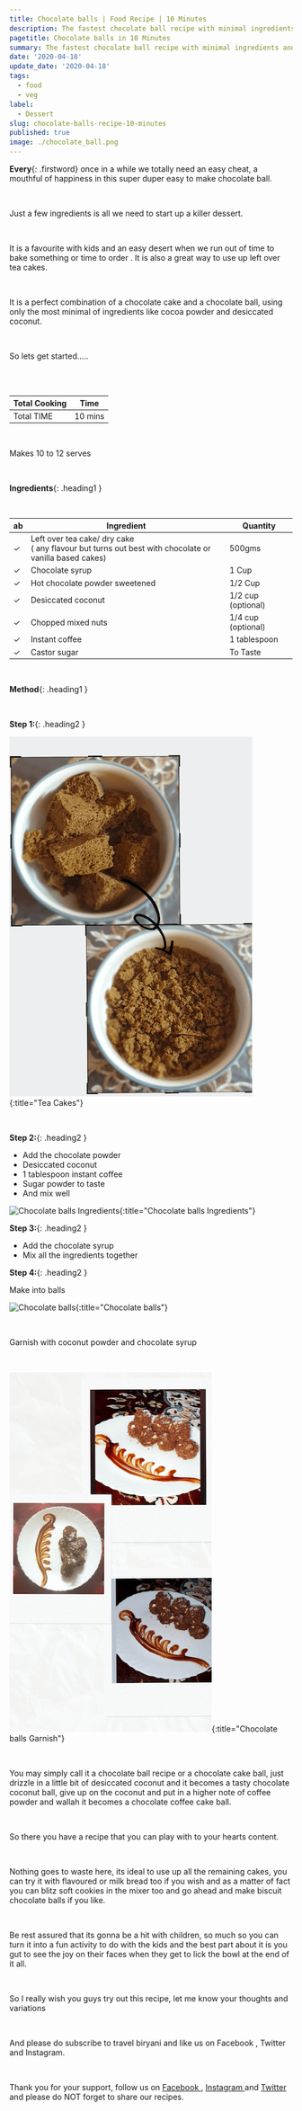 ```yaml
---
title: Chocolate balls | Food Recipe | 10 Minutes
description: The fastest chocolate ball recipe with minimal ingredients and with lowest priced products.
pagetitle: Chocolate balls in 10 Minutes
summary: The fastest chocolate ball recipe with minimal ingredients and with lowest priced products.
date: '2020-04-18'
update_date: '2020-04-18'
tags:
  - food
  - veg
label:
  - Dessert
slug: chocolate-balls-recipe-10-minutes
published: true
image: ./chocolate_ball.png
---
```


**Every**{: .firstword} once in a while we totally need an easy cheat, a mouthful of happiness in this super duper easy to make chocolate ball.

<br/>

Just a few ingredients is all we need to start up a killer dessert.

<br/>

It is a favourite with kids and an easy desert when we run out of time to bake something or time to order .
It is also a great way to use up left over tea cakes.

<br/>

It is a perfect combination of a chocolate cake and a chocolate ball, using only the most minimal of ingredients like cocoa powder and desiccated coconut.

<br/>

So lets get started.....

<br/>

<br/>

|    Total Cooking        | Time   |
|--------------|--------|
| Total TIME    | 10 mins |

<br/>

Makes 10 to 12 serves

<br/>

**Ingredients**{: .heading1 }

<br/>

| ab                    | Ingredient                                                              | Quantity           |
|-----------------------|-------------------------------------------------------------------------|--------------------|
| <span>&#10003;</span> |  Left over tea cake/ dry cake <br/> ( any flavour but turns out best with chocolate or vanilla based cakes)                                          | 500gms             |
| <span>&#10003;</span> | Chocolate syrup                                                         | 1 Cup              |
| <span>&#10003;</span> | Hot chocolate powder sweetened                                          | 1/2 Cup            |
| <span>&#10003;</span> | Desiccated coconut                                                      | 1/2 cup (optional) |
| <span>&#10003;</span> | Chopped mixed nuts                                                      | 1/4 cup (optional) |
| <span>&#10003;</span> | Instant coffee                                                          | 1 tablespoon       |
| <span>&#10003;</span> | Castor sugar                                                            | To Taste           |

<br/>

**Method**{: .heading1 }

<br/>

**Step 1:**{: .heading2 }

![Tea Cakes](./tea_cakes.png){:title="Tea Cakes"}

<br/>

**Step 2:**{: .heading2 }

- Add the chocolate powder
- Desiccated coconut
- 1 tablespoon instant coffee
- Sugar powder to taste 
- And mix well

![Chocolate balls Ingredients](./chocolate_balls_ingredients.png){:title="Chocolate balls Ingredients"}


**Step 3:**{: .heading2 }

- Add the chocolate syrup 
- Mix all the ingredients together


**Step 4:**{: .heading2 }

Make into balls

![Chocolate balls](./chocolate_balls.png){:title="Chocolate balls"}

<br/>

Garnish with coconut powder and chocolate syrup

<br/>

![Chocolate balls Garnish](./chocolate_balls_garnish.png){:title="Chocolate balls Garnish"}

<br/>

You may simply call it a chocolate ball recipe or a chocolate cake ball, just drizzle in a little bit of desiccated  coconut and it becomes a tasty chocolate coconut ball, give up on the coconut and put in a higher note of coffee powder and wallah it becomes a chocolate coffee cake ball.

<br/>

So there you have a recipe that you can play with to your hearts content.

<br/>

Nothing goes to waste here, its ideal to use up all the remaining cakes, you can try it with flavoured or milk bread too if you wish and as a matter of fact you can blitz soft cookies in the mixer too and go ahead and make biscuit chocolate balls if you like.

<br/>

Be rest assured that its gonna be a hit with children, so much so you can turn it into a fun activity to do with the kids and the best part about it is you gut to see the joy on their faces when they get to lick the bowl at the end of it all.

<br/>

So I really wish  you guys try out this recipe, let me know your thoughts and variations

<br/>

And please do subscribe to travel biryani and like us on Facebook , Twitter and Instagram.

<br/>

Thank you for your support, follow us on <a href="https://www.facebook.com/travelBiryani/" title="Travel Biryani Facebook" target="_blank" rel='external nofollow'> Facebook </a>, <a href="https://www.instagram.com/travelBiryani/" title="Travel Biryani Instagram" target="_blank" rel='external nofollow'> Instagram </a>
and <a href="https://twitter.com/travelBiryani" title="Travel Biryani Twitter" target="_blank" rel='external nofollow'> Twitter </a> and please do NOT forget to share our recipes.
